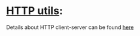 # [HTTP utils](https://github.com/azam-akram/GoDevKit/tree/master/goUtils/httpUtils):

Details about HTTP client-server can be found [here](https://solutiontoolkit.com/2023/01/a-retryable-http-client-server-communication-in-go-language/)

